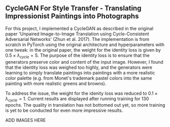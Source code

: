 ## CycleGAN For Style Transfer - Translating Impressionist Paintings into Photographs
  For this project, I implemented a CycleGAN as described in the original paper 'Unpaired Image-to-Image Translation using Cycle-Consistent Adversarial Networks' (Zhun et al. 2017). The implementation is from scratch in PyTorch using the original architecture and hyperparameters with one tweak: in the original paper, the weight for the identity loss is given by $0.5 \times \lambda_{cycle} = 5$. The purpose of the identity loss is to ensure that the generators preserve color and content of the input image. However, I found that the identity loss was weighed too highly, and the generators were learning to simply translate paintings into paintings with a more realistic color palette (e.g. from Monet's trademark pastel colors into the same painting with more realistic greens and browns).
  
  To address the issue, the weight for the idenity loss was reduced to $0.1 \times \lambda_{cycle} = 1$. Current results are displayed after running training for 130 epochs. The quality in translation has not bottomed out yet, so more training is yet to be conducted for even more impressive results.
  
  ADD IMAGES HERE
